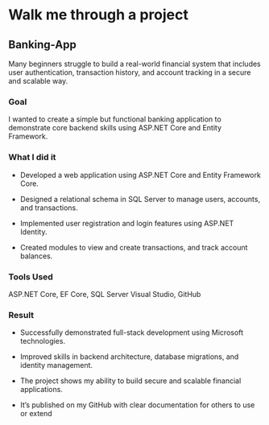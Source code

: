 
# Walk me through a project

## Banking-App

Many beginners struggle to build a real-world financial system that includes user authentication,
transaction history, and account tracking in a secure and scalable way.

### Goal
I wanted to create a simple but functional banking application to demonstrate core backend skills
using ASP.NET Core and Entity Framework.



### What I did it

- Developed a web application using ASP.NET Core and Entity Framework Core.​

- Designed a relational schema in SQL Server to manage users, accounts, and transactions.​

- Implemented user registration and login features using ASP.NET Identity.​

- Created modules to view and create transactions, and track account balances.

### Tools Used
ASP.NET Core, EF Core, SQL Server​
Visual Studio, GitHub

### Result
- Successfully demonstrated full-stack development using Microsoft technologies.​

- Improved skills in backend architecture, database migrations, and identity management.​

- The project shows my ability to build secure and scalable financial applications.​

- It’s published on my GitHub with clear documentation for others to use or extend
